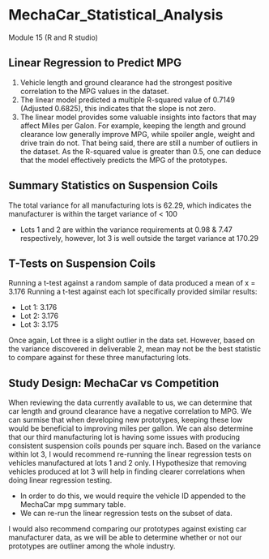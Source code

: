 # MechaCar_Statistical_Analysis
Module 15 (R and R studio)
## Linear Regression to Predict MPG
1. Vehicle length and ground clearance had the strongest positive correlation to the MPG values in the dataset.
2. The linear model predicted a multiple R-squared value of 0.7149 (Adjusted 0.6825), this indicates that the slope is not zero. 
3. The linear model provides some valuable insights into factors that may affect Miles per Galon.  For example, keeping the length and ground clearance low generally improve MPG, while spoiler angle, weight and drive train do not.  That being said, there are still a number of outliers in the dataset. As the R-squared value is greater than 0.5, one can deduce that the model effectively predicts the MPG of the prototypes. 

## Summary Statistics on Suspension Coils
The total variance for all manufacturing lots is 62.29, which indicates the manufacturer is within the target variance of < 100 
- Lots 1 and 2 are within the variance requirements at 0.98 & 7.47 respectively, however, lot 3 is well outside the target variance at 170.29

## T-Tests on Suspension Coils
Running a t-test against a random sample of data produced a mean of x = 3.176
Running a t-test against each lot specifically provided similar results:
- Lot 1: 3.176
- Lot 2: 3.176
- Lot 3: 3.175

Once again, Lot three is a slight outlier in the data set.  However, based on the variance discovered in deliverable 2, mean may not be the best statistic to compare against for these three manufacturing lots. 

## Study Design: MechaCar vs Competition
When reviewing the data currently available to us, we can determine that car length and ground clearance have a negative correlation to MPG.  We can surmise that when developing new prototypes, keeping these low would be beneficial to improving miles per gallon.
We can also determine that our third manufacturing lot is having some issues with producing consistent suspension coils pounds per square inch. 
Based on the variance within lot 3, I would recommend re-running the linear regression tests on vehicles manufactured at lots 1 and 2 only. 
I Hypothesize that removing vehicles produced at lot 3 will help in finding clearer correlations when doing linear regression testing. 
- In order to do this, we would require the vehicle ID appended to the MechaCar mpg summary table.
- We can re-run the linear regression tests on the subset of data. 

I would also recommend comparing our prototypes against existing car manufacturer data, as we will be able to determine whether or not our prototypes are outliner among the whole industry.  

